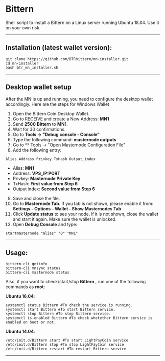 # Bittern
Shell script to install a Bittern on a Linux server running Ubuntu 18.04. Use it on your own risk.

***
## Installation (latest wallet version):
```
git clone https://github.com/BTRbittern/mn-installer.git
cd mn-installer
bash btr_mn_installer.sh

```
***
## Desktop wallet setup

After the MN is up and running, you need to configure the desktop wallet accordingly. Here are the steps for Windows Wallet
1. Open the Bittern Coin Desktop Wallet.
2. Go to RECEIVE and create a New Address: **MN1**
3. Send **2500** **Bittern** to **MN1**.
4. Wait for 30 confirmations.
5. Go to **Tools -> "Debug console - Console"**
6. Type the following command: **masternode outputs**
7. Go to  ** Tools -> "Open Masternode Configuration File"
8. Add the following entry:
```
Alias Address Privkey TxHash Output_index
```
* Alias: **MN1**
* Address: **VPS_IP:PORT**
* Privkey: **Masternode Private Key**
* TxHash: **First value from Step 6**
* Output index:  **Second value from Step 6**
9. Save and close the file.
10. Go to **Masternode Tab**. If you tab is not shown, please enable it from: **Settings - Options - Wallet - Show Masternodes Tab**
11. Click **Update status** to see your node. If it is not shown, close the wallet and start it again. Make sure the wallet is unlocked.
12. Open **Debug Console** and type:
```
startmasternode "alias" "0" "MN1"
```
***

## Usage:
```
bittern-cli getinfo
bittern-cli mnsync status
bittern-cli masternode status
```
Also, if you want to check/start/stop **Bittern** , run one of the following commands as **root**:

**Ubuntu 16.04**:
```
systemctl status Bittern #To check the service is running.
systemctl start Bittern #To start Bittern service.
systemctl stop Bittern #To stop Bittern service.
systemctl is-enabled Bittern #To check whetether Bittern service is enabled on boot or not.
```
**Ubuntu 14.04**:  
```
/etc/init.d/Bittern start #To start LightPayCoin service
/etc/init.d/Bittern stop #To stop LightPayCoin service
/etc/init.d/Bittern restart #To restart Bittern service
```
***

